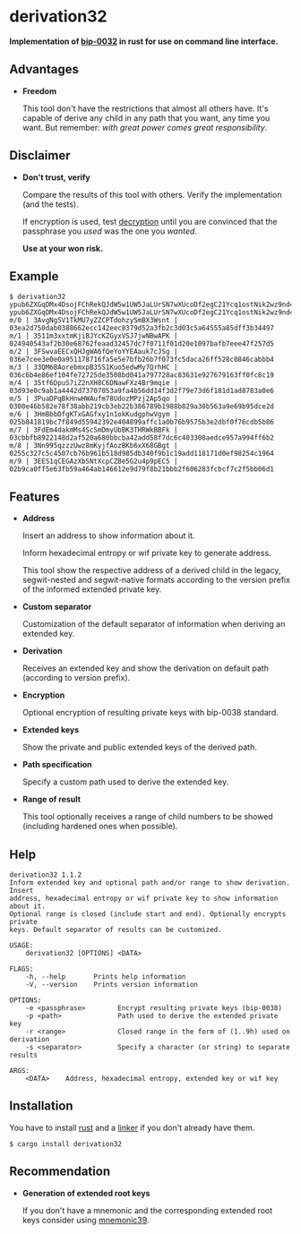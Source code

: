 derivation32
============

**Implementation of [bip-0032](https://github.com/bitcoin/bips/blob/master/bip-0032.mediawiki)
 in rust for use on command line interface.**

## Advantages

* **Freedom**

    This tool don't have the restrictions that almost all others have. It's capable of derive
 any child in any path that you want, any time you want. But remember: *with great power comes
 great responsibility*.

## Disclaimer

* **Don't trust, verify**

    Compare the results of this tool with others. Verify the implementation (and the tests).

    If encryption is used, test [decryption](https://crates.io/crates/encrypt38) until you are
 convinced that the passphrase you *used* was the one you *wanted*.

    **Use at your won risk.**

## Example

```console
$ derivation32 ypub6ZXGqDMx4DsojFChRekQJdW5w1UW5JaLUrSN7wXUcoDf2egC21Ycq1ostNik2wz9nd48pyEL6n6CxBNap6B56iMyHEBv3ytGugKRUCj9LSP
ypub6ZXGqDMx4DsojFChRekQJdW5w1UW5JaLUrSN7wXUcoDf2egC21Ycq1ostNik2wz9nd48pyEL6n6CxBNap6B56iMyHEBv3ytGugKRUCj9LSP
m/0 | 3AvgNg5V1TkMU7yZZCPTdohzySmBX3Wsnt | 03ea2d750dab0388662ecc142eec8379d52a3fb2c3d03c5a64555a85dff3b34497
m/1 | 3511m3xxtmKjiBJYcKZGyxVSJ7jwNBwAPK | 024940543af2b30e68762feaad32457dc7f0711f01d20e1097bafb7eee47f257d5
m/2 | 3FSwvaEECxQHJgWA6fQeYoYYEAauk7cJSg | 036e7cee3e0e0a951178716fa5e5e7bfb26b7f073fc5daca26ff528c0846cabbb4
m/3 | 33QM6BAorebmxpB35S1Kuo5edwMy7QrhHC | 036c6b4e86ef104fe72725de3508bd041a797728ac83631e927679163ff0fc8c19
m/4 | 35tf6DpuS7iZ2nXH8C6DNawFXz4Br9mqie | 03d93e0c9ab1a4442d73707053a9fa4b56dd14f3d2f79e73d6f181d1ad8783a0e6
m/5 | 3PuaDPqBkHnwHWAufm78UdozMPzj2Ap5qo | 0300e46b582e78f38abb219cb3eb22b386789b1988b829a30b563a9e69b95dce2d
m/6 | 3HmBbbDfgKTxGAGfxy1n1okKudgphwVgym | 025b841819bc7f849d55942392e404899affc1a0b76b9575b3e2dbf0f76cdb5b86
m/7 | 3FdEm4dakmMs4ScSmDmyUbBK3THRWkBBFk | 03cbbfb8922148d2af520a680bbcba42add58f7dc6c403308aedce957a994ff6b2
m/8 | 3Nn995qzzzUwz8mKyjfAozBKb6xX68GBgt | 0255c327c5c4507cb76b961b518d985db340f9b1c19add118171d0ef98254c1964
m/9 | 3EES1qCEGAzXbSNtXcpCZBe5G2u4p9pEC5 | 02b9ca0ff5e63fb59a464ab146612e9d79f8b21bbb2f606283fcbcf7c2f5bb06d1
```

## Features

* **Address**

    Insert an address to show information about it.

    Inform hexadecimal entropy or wif private key to generate address.

    This tool show the respective address of a derived child in the legacy, segwit-nested and
 segwit-native formats according to the version prefix of the informed extended private key.

* **Custom separator**

    Customization of the default separator of information when deriving an extended key.

* **Derivation**

    Receives an extended key and show the derivation on default path (according to version
prefix).

* **Encryption**

    Optional encryption of resulting private keys with bip-0038 standard.

* **Extended keys**

    Show the private and public extended keys of the derived path.

* **Path specification**

    Specify a custom path used to derive the extended key.

* **Range of result**

    This tool optionally receives a range of child numbers to be showed (including hardened ones
 when possible).

## Help

```shell
derivation32 1.1.2
Inform extended key and optional path and/or range to show derivation. Insert
address, hexadecimal entropy or wif private key to show information about it.
Optional range is closed (include start and end). Optionally encrypts private
keys. Default separator of results can be customized.

USAGE:
    derivation32 [OPTIONS] <DATA>

FLAGS:
    -h, --help       Prints help information
    -V, --version    Prints version information

OPTIONS:
    -e <passphrase>        Encrypt resulting private keys (bip-0038)
    -p <path>              Path used to derive the extended private key
    -r <range>             Closed range in the form of (1..9h) used on derivation
    -s <separator>         Specify a character (or string) to separate results

ARGS:
    <DATA>    Address, hexadecimal entropy, extended key or wif key
```

## Installation

You have to install [rust](https://www.rust-lang.org/tools/install) and a
 [linker](https://gcc.gnu.org/wiki/InstallingGCC) if you don't already have them.

```shell
$ cargo install derivation32
```

## Recommendation

* **Generation of extended root keys**

    If you don't have a mnemonic and the corresponding extended root keys consider using
 [mnemonic39](https://crates.io/crates/mnemonic39).
